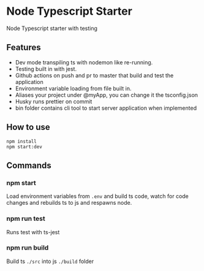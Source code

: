 # Node Typescript Starter

Node Typescript starter with testing

## Features

- Dev mode transpiling ts with nodemon like re-running.
- Testing built in with jest.
- Github actions on push and pr to master that build and test the application
- Environment variable loading from file built in.
- Aliases your project under @myApp, you can change it the tsconfig.json
- Husky runs prettier on commit
- bin folder contains cli tool to start server application when implemented

## How to use

`npm install`  
`npm start:dev`

## Commands

### npm start

Load environment variables from `.env` and build ts code, watch for code changes and rebuilds ts to js and respawns node.

### npm run test

Runs test with ts-jest

### npm run build

Build ts `./src` into js `./build` folder
